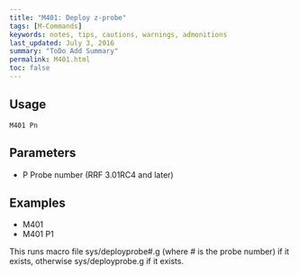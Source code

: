 ```yaml
---
title: "M401: Deploy z-probe" 
tags: [M-Commands]
keywords: notes, tips, cautions, warnings, admonitions
last_updated: July 3, 2016
summary: "ToDo Add Summary"
permalink: M401.html
toc: false
---
```


## Usage ##
```
M401 Pn
```

## Parameters ##

+ P Probe number (RRF 3.01RC4 and later)

## Examples ##

+ M401
+ M401 P1

This runs macro file sys/deployprobe#.g (where # is the probe number) if it exists, otherwise sys/deployprobe.g if it exists.

